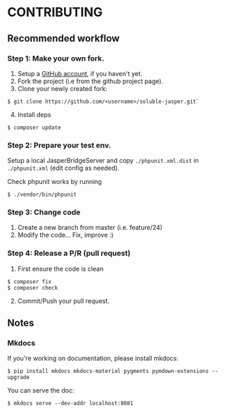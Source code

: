 # CONTRIBUTING

## Recommended workflow

### Step 1: Make your own fork.

1. Setup a [GitHub account](https://github.com/), if you haven't yet.
2. Fork the project (i.e from the github project page). 
3. Clone your newly created fork: 

```shell
$ git clone https://github.com/<username>/soluble-jasper.git`
```

4. Install deps

```shell
$ composer update
```

### Step 2: Prepare your test env. 

Setup a local JasperBridgeServer and copy `./phpunit.xml.dist` in
`./phpunit.xml` (edit config as needed). 

Check phpunit works by running 

```shell
$ ./vendor/bin/phpunit
```

### Step 3: Change code  

1. Create a new branch from master (i.e. feature/24)
2. Modify the code... Fix, improve :)

### Step 4: Release a P/R (pull request)

1. First ensure the code is clean

```shell
$ composer fix
$ composer check
```
2. Commit/Push your pull request. 


## Notes

### Mkdocs

If you're working on documentation, please install mkdocs:

```shell
$ pip install mkdocs mkdocs-material pygments pymdown-extensions --upgrade 
```

You can serve the doc:

```shell
$ mkdocs serve --dev-addr localhost:8081
```

   

